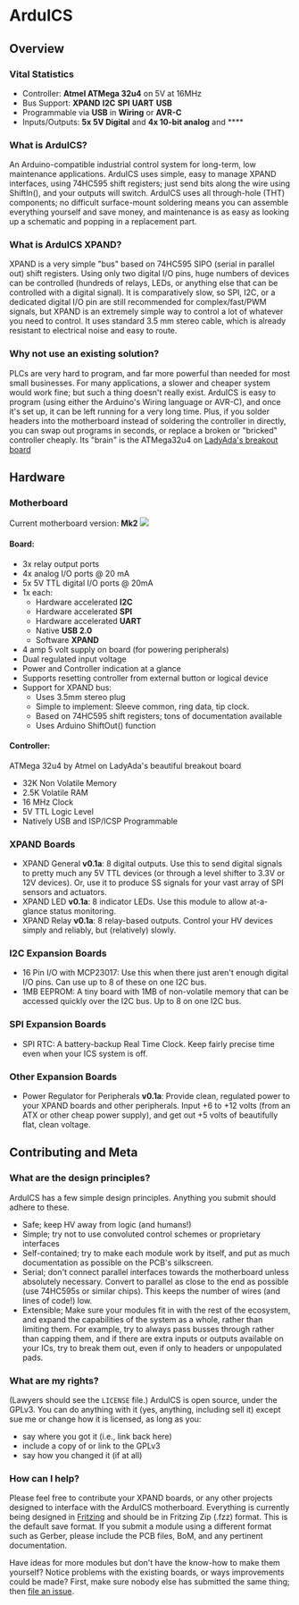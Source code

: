 ArduICS
=======
## Overview
### Vital Statistics

* Controller: **Atmel ATMega 32u4** on 5V at 16MHz
* Bus Support: **XPAND** **I2C** **SPI** **UART** **USB**
* Programmable via **USB** in **Wiring** or **AVR-C**
* Inputs/Outputs: **5x 5V Digital** and **4x 10-bit analog** and ****

### What is ArduICS?
An Arduino-compatible industrial control system for long-term, low maintenance applications. ArduICS uses simple, easy to manage XPAND interfaces, using 74HC595 shift registers; just send bits along the wire using ShiftIn(), and your outputs will switch. ArduICS uses all through-hole (THT) components; no difficult surface-mount soldering means you can assemble everything yourself and save money, and maintenance is as easy as looking up a schematic and popping in a replacement part.

### What is ArduICS XPAND?
XPAND is a very simple "bus" based on 74HC595 SIPO (serial in parallel out) shift registers. Using only two digital I/O pins, huge numbers of devices can be controlled (hundreds of relays, LEDs, or anything else that can be controlled with a digital signal). It is comparatively slow, so SPI, I2C, or a dedicated digital I/O pin are still recommended for complex/fast/PWM signals, but XPAND is an extremely simple way to control a lot of whatever you need to control. It uses standard 3.5 mm stereo cable, which is already resistant to electrical noise and easy to route.

### Why not use an existing solution?
PLCs are very hard to program, and far more powerful than needed for most small businesses. For many applications, a slower and cheaper system would work fine; but such a thing doesn't really exist. ArduICS is easy to program (using either the Arduino's Wiring language or AVR-C), and once it's set up, it can be left running for a very long time. Plus, if you solder headers into the motherboard instead of soldering the controller in directly, you can swap out programs in seconds, or replace a broken or "bricked" controller cheaply. Its "brain" is the ATMega32u4 on [LadyAda's breakout board](http://www.adafruit.com/products/296?&main_page=product_info&cPath=19&products_id=296)

## Hardware

### Motherboard
Current motherboard version: **Mk2**
<img src="https://raw.githubusercontent.com/SilverWingedSeraph/ArduICS/master/images/AICS%20Motherboard%20Mk2_pcb.jpg">

#### Board:

* 3x relay output ports
* 4x analog I/O ports @ 20 mA
* 5x 5V TTL digital I/O ports @ 20mA
* 1x each:
	* Hardware accelerated **I2C** 
	* Hardware accelerated **SPI** 
	* Hardware accelerated **UART**
	* Native **USB 2.0**
	* Software **XPAND**
* 4 amp 5 volt supply on board (for powering peripherals)
* Dual regulated input voltage
* Power and Controller indication at a glance
* Supports resetting controller from external button or logical device
* Support for XPAND bus:
	* Uses 3.5mm stereo plug
	* Simple to implement: Sleeve common, ring data, tip clock.
	* Based on 74HC595 shift registers; tons of documentation available
	* Uses Arduino ShiftOut() function

#### Controller:

ATMega 32u4 by Atmel on LadyAda's beautiful breakout board

* 32K Non Volatile Memory
* 2.5K Volatile RAM
* 16 MHz Clock
* 5V TTL Logic Level
* Natively USB and ISP/ICSP Programmable

### XPAND Boards
* XPAND General **v0.1a**: 8 digital outputs. Use this to send digital signals to pretty much any 5V TTL devices (or through a level shifter to 3.3V or 12V devices). Or, use it to produce SS signals for your vast array of SPI sensors and actuators.
* XPAND LED **v0.1a**: 8 indicator LEDs. Use this module to allow at-a-glance status monitoring.
* XPAND Relay **v0.1a**: 8 relay-based outputs. Control your HV devices simply and reliably, but (relatively) slowly.

### I2C Expansion Boards
* 16 Pin I/O with MCP23017: Use this when there just aren't enough digital I/O pins. Can use up to 8 of these on one I2C bus.
* 1MB EEPROM: A tiny board with 1MB of non-volatile memory that can be accessed quickly over the I2C bus. Up to 8 on one I2C bus.

### SPI Expansion Boards
* SPI RTC: A battery-backup Real Time Clock. Keep fairly precise time even when your ICS system is off.

### Other Expansion Boards
* Power Regulator for Peripherals **v0.1a**: Provide clean, regulated power to your XPAND boards and other peripherals. Input +6 to +12 volts (from an ATX or other cheap power supply), and get out +5 volts of beautifully flat, clean voltage.

## Contributing and Meta

### What are the design principles?
ArduICS has a few simple design principles. Anything you submit should adhere to these.

* Safe; keep HV away from logic (and humans!)
* Simple; try not to use convoluted control schemes or proprietary interfaces
* Self-contained; try to make each module work by itself, and put as much documentation as possible on the PCB's silkscreen.
* Serial; don't connect parallel interfaces towards the motherboard unless absolutely necessary. Convert to parallel as close to the end as possible (use 74HC595s or similar chips). This keeps the number of wires (and lines of code!) low.
* Extensible; Make sure your modules fit in with the rest of the ecosystem, and expand the capabilities of the system as a whole, rather than limiting them. For example, try to always pass busses through rather than capping them, and if there are extra inputs or outputs available on your ICs, try to break them out, even if only to headers or unpopulated pads.

### What are my rights?
(Lawyers should see the `LICENSE` file.) ArduICS is open source, under the GPLv3. You can do anything with it (yes, anything, including sell it) except sue me or change how it is licensed, as long as you:
* say where you got it (i.e., link back here)
* include a copy of or link to the GPLv3
*  say how you changed it (if at all)

### How can I help?
Please feel free to contribute your XPAND boards, or any other projects designed to interface with the ArduICS motherboard. Everything is currently being designed in [Fritzing](http://fritzing.org/home/) and should be in Fritzing Zip (.fzz) format. This is the default save format. If you submit a module using a different format such as Gerber, please include the PCB files, BoM, and any pertinent documentation.

Have ideas for more modules but don't have the know-how to make them yourself? Notice problems with the existing boards, or ways improvements could be made? First, make sure nobody else has submitted the same thing; then [file an issue](https://github.com/SilverWingedSeraph/ArduICS/issues/new).


